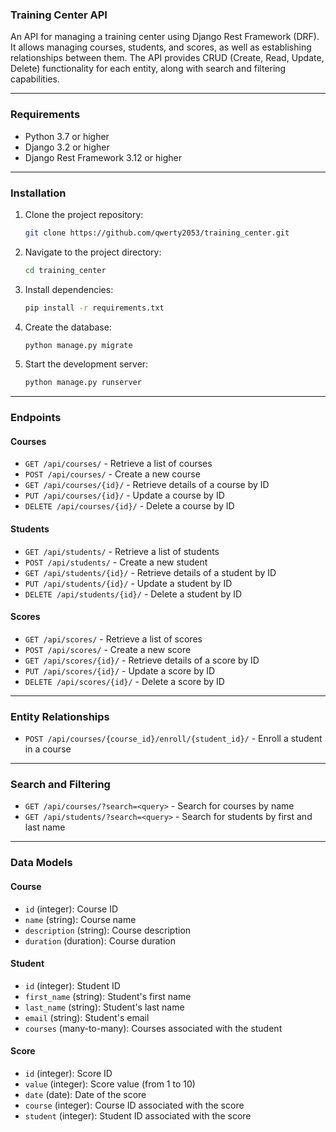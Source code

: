 ### Training Center API

An API for managing a training center using Django Rest Framework (DRF). It allows managing courses, students, and scores, as well as establishing relationships between them. The API provides CRUD (Create, Read, Update, Delete) functionality for each entity, along with search and filtering capabilities.

---

### Requirements

- Python 3.7 or higher  
- Django 3.2 or higher  
- Django Rest Framework 3.12 or higher  

---

### Installation

1. Clone the project repository:

   ```bash
   git clone https://github.com/qwerty2053/training_center.git
   ```

2. Navigate to the project directory:

   ```bash
   cd training_center
   ```

3. Install dependencies:

   ```bash
   pip install -r requirements.txt
   ```

4. Create the database:

   ```bash
   python manage.py migrate
   ```

5. Start the development server:

   ```bash
   python manage.py runserver
   ```

---

### Endpoints

#### **Courses**

- `GET /api/courses/` - Retrieve a list of courses  
- `POST /api/courses/` - Create a new course  
- `GET /api/courses/{id}/` - Retrieve details of a course by ID  
- `PUT /api/courses/{id}/` - Update a course by ID  
- `DELETE /api/courses/{id}/` - Delete a course by ID  

#### **Students**

- `GET /api/students/` - Retrieve a list of students  
- `POST /api/students/` - Create a new student  
- `GET /api/students/{id}/` - Retrieve details of a student by ID  
- `PUT /api/students/{id}/` - Update a student by ID  
- `DELETE /api/students/{id}/` - Delete a student by ID  

#### **Scores**

- `GET /api/scores/` - Retrieve a list of scores  
- `POST /api/scores/` - Create a new score  
- `GET /api/scores/{id}/` - Retrieve details of a score by ID  
- `PUT /api/scores/{id}/` - Update a score by ID  
- `DELETE /api/scores/{id}/` - Delete a score by ID  

---

### Entity Relationships

- `POST /api/courses/{course_id}/enroll/{student_id}/` - Enroll a student in a course  

---

### Search and Filtering

- `GET /api/courses/?search=<query>` - Search for courses by name  
- `GET /api/students/?search=<query>` - Search for students by first and last name  

---

### Data Models

#### **Course**

- `id` (integer): Course ID  
- `name` (string): Course name  
- `description` (string): Course description  
- `duration` (duration): Course duration  

#### **Student**

- `id` (integer): Student ID  
- `first_name` (string): Student's first name  
- `last_name` (string): Student's last name  
- `email` (string): Student's email  
- `courses` (many-to-many): Courses associated with the student  

#### **Score**

- `id` (integer): Score ID  
- `value` (integer): Score value (from 1 to 10)  
- `date` (date): Date of the score  
- `course` (integer): Course ID associated with the score  
- `student` (integer): Student ID associated with the score  